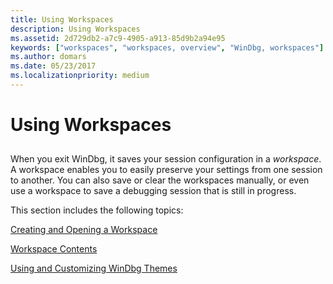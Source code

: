 ```yaml
---
title: Using Workspaces
description: Using Workspaces
ms.assetid: 2d729db2-a7c9-4905-a913-85d9b2a94e95
keywords: ["workspaces", "workspaces, overview", "WinDbg, workspaces"]
ms.author: domars
ms.date: 05/23/2017
ms.localizationpriority: medium
---
```


# Using Workspaces


## <span id="ddk_using_workspaces_dbg"></span><span id="DDK_USING_WORKSPACES_DBG"></span>


When you exit WinDbg, it saves your session configuration in a *workspace*. A workspace enables you to easily preserve your settings from one session to another. You can also save or clear the workspaces manually, or even use a workspace to save a debugging session that is still in progress.

This section includes the following topics:

[Creating and Opening a Workspace](creating-and-opening-a-workspace.md)

[Workspace Contents](workspace-contents.md)

[Using and Customizing WinDbg Themes](using-and-customizing-windbg-themes.md)

 

 





